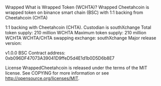 Wrapped 
What is Wrapped Token (WCHTA)?
Wrapped Cheetahcoin is wrapped token on binance smart chain (BSC) with 1:1 backing from Cheetahcoin (CHTA)

1:1 backing with Cheetahcoin (CHTA). Custodian is southXchange
Total token supply: 210 million WCHTA
Maximum token supply: 210 million WCHTA
WCHTA/CHTA swapping exchange: southXchange
Major release version:

v1.0.0
BSC Contract address: 0xb096DF47073A39041D9ffeD5d4E1d1b0D5D6b8E7

License
WrappedCheetahcoin is released under the terms of the MIT license. See COPYING for more information or see http://opensource.org/licenses/MIT.
